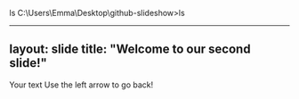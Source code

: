 ls
C:\Users\Emma\Desktop\github-slideshow>ls

---
layout: slide
title: "Welcome to our second slide!"
---
Your text
Use the left arrow to go back!


